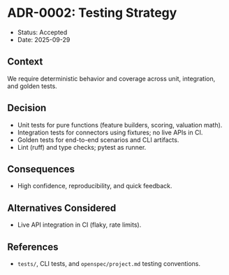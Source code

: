 # ADR-0002: Testing Strategy

- Status: Accepted
- Date: 2025-09-29

## Context

We require deterministic behavior and coverage across unit, integration, and golden tests.

## Decision

- Unit tests for pure functions (feature builders, scoring, valuation math).
- Integration tests for connectors using fixtures; no live APIs in CI.
- Golden tests for end-to-end scenarios and CLI artifacts.
- Lint (ruff) and type checks; pytest as runner.

## Consequences

- High confidence, reproducibility, and quick feedback.

## Alternatives Considered

- Live API integration in CI (flaky, rate limits).

## References

- `tests/`, CLI tests, and `openspec/project.md` testing conventions.
